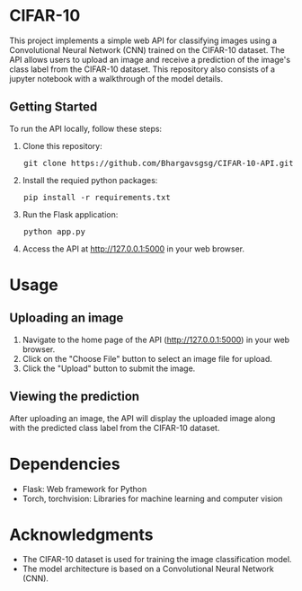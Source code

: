 # CIFAR-10
This project implements a simple web API for classifying images using a Convolutional Neural Network (CNN) trained on the CIFAR-10 dataset. The API allows users to upload an image and receive a prediction of the image's class label from the CIFAR-10 dataset. This repository also consists of a jupyter notebook with a walkthrough of the model details. 
## Getting Started

To run the API locally, follow these steps:

1. Clone this repository:
<pre>
   git clone https://github.com/Bhargavsgsg/CIFAR-10-API.git
</pre>
2. Install the requied python packages:
<pre>
   pip install -r requirements.txt
</pre>
3. Run the Flask application:
<pre>
   python app.py
</pre>
4. Access the API at http://127.0.0.1:5000 in your web browser.
# Usage
## Uploading an image
1. Navigate to the home page of the API (http://127.0.0.1:5000) in your web browser.
2. Click on the "Choose File" button to select an image file for upload.
3. Click the "Upload" button to submit the image.
## Viewing the prediction
After uploading an image, the API will display the uploaded image along with the predicted class label from the CIFAR-10 dataset.

# Dependencies
* Flask: Web framework for Python
* Torch, torchvision: Libraries for machine learning and computer vision

# Acknowledgments
* The CIFAR-10 dataset is used for training the image classification model.
* The model architecture is based on a Convolutional Neural Network (CNN).
